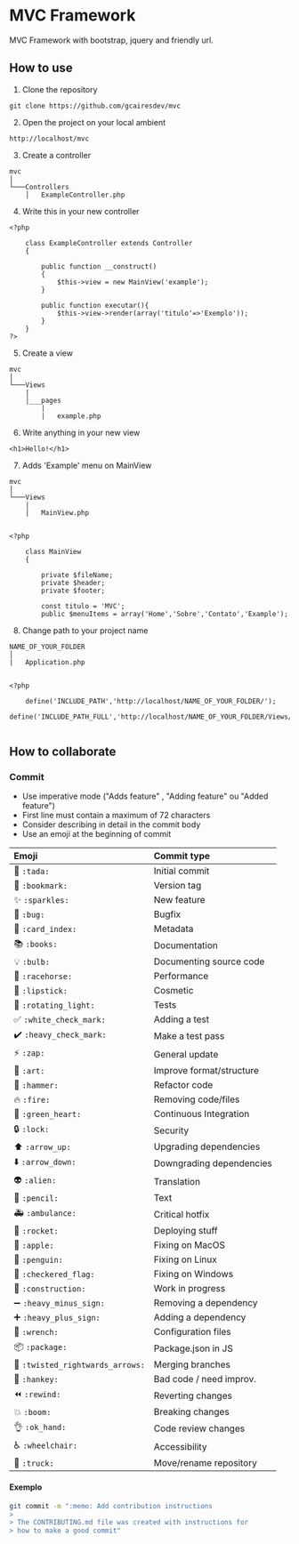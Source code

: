 # MVC Framework
MVC Framework with bootstrap, jquery and friendly url.

## How to use

1. Clone the repository
```
git clone https://github.com/gcairesdev/mvc
```

2. Open the project on your local ambient
```
http://localhost/mvc
```

3. Create a controller
```
mvc
│
└───Controllers
    │   ExampleController.php
```

4. Write this in your new controller
```
<?php	

	class ExampleController extends Controller
	{

		public function __construct()
		{
			$this->view = new MainView('example');
		}

		public function executar(){
			$this->view->render(array('titulo'=>'Exemplo'));
		}
	}
?>
```

5. Create a view
```
mvc
│
└───Views
    |
    │___pages
        |
        |   example.php
```

6. Write anything in your new view
```
<h1>Hello!</h1>
```

7. Adds 'Example' menu on MainView
```
mvc
│
└───Views
    |
    │   MainView.php


<?php

	class MainView
	{

		private $fileName;
		private $header;
		private $footer;

		const titulo = 'MVC';
		public $menuItems = array('Home','Sobre','Contato','Example');
```

8. Change path to your project name
```
NAME_OF_YOUR_FOLDER
│
|	Application.php


<?php
	
	define('INCLUDE_PATH','http://localhost/NAME_OF_YOUR_FOLDER/');
	define('INCLUDE_PATH_FULL','http://localhost/NAME_OF_YOUR_FOLDER/Views/pages/');


```

## How to collaborate

### Commit

- Use imperative mode ("Adds feature" , "Adding feature" ou "Added feature")
- First line must contain a maximum of 72 characters
- Consider describing in detail in the commit body
- Use an emoji at the beginning of commit

| Emoji                                         |   Commit type              
|:----------------------------------------------|:---------------------------
| :tada: `:tada:`                               | Initial commit             
| :bookmark: `:bookmark:`                       | Version tag                
| :sparkles: `:sparkles:`                       | New feature                
| :bug: `:bug:`                                 | Bugfix                     
| :card_index: `:card_index:`                   | Metadata                   
| :books: `:books:`                             | Documentation              
| :bulb: `:bulb:`                               | Documenting source code    
| :racehorse: `:racehorse:`                     | Performance                
| :lipstick: `:lipstick:`                       | Cosmetic                   
| :rotating_light: `:rotating_light:`           | Tests                      
| :white_check_mark: `:white_check_mark:`       | Adding a test              
| :heavy_check_mark: `:heavy_check_mark:`       | Make a test pass           
| :zap: `:zap:`                                 | General update             
| :art: `:art:`                                 | Improve format/structure   
| :hammer: `:hammer:`                           | Refactor code              
| :fire: `:fire:`                               | Removing code/files        
| :green_heart: `:green_heart:`                 | Continuous Integration     
| :lock: `:lock:`                               | Security                   
| :arrow_up: `:arrow_up:`                       | Upgrading dependencies     
| :arrow_down: `:arrow_down:`                   | Downgrading dependencies   
| :alien: `:alien:`                             | Translation                
| :pencil: `:pencil:`                           | Text                       
| :ambulance: `:ambulance:`                     | Critical hotfix            
| :rocket: `:rocket:`                           | Deploying stuff            
| :apple: `:apple:`                             | Fixing on MacOS            
| :penguin: `:penguin:`                         | Fixing on Linux            
| :checkered_flag: `:checkered_flag:`           | Fixing on Windows          
| :construction:  `:construction:`              | Work in progress           
| :heavy_minus_sign: `:heavy_minus_sign:`       | Removing a dependency      
| :heavy_plus_sign: `:heavy_plus_sign:`         | Adding a dependency        
| :wrench: `:wrench:`                           | Configuration files        
| :package: `:package:`                         | Package.json in JS         
| :twisted_rightwards_arrows: `:twisted_rightwards_arrows:` | Merging branches           
| :hankey: `:hankey:`                           | Bad code / need improv.    
| :rewind: `:rewind:`                           | Reverting changes          
| :boom: `:boom:`                               | Breaking changes           
| :ok_hand: `:ok_hand:`                         | Code review changes        
| :wheelchair: `:wheelchair:`                   | Accessibility              
| :truck: `:truck:`                             | Move/rename repository     

#### Exemplo
```bash
git commit -m ":memo: Add contribution instructions
>
> The CONTRIBUTING.md file was created with instructions for
> how to make a good commit"
``` 